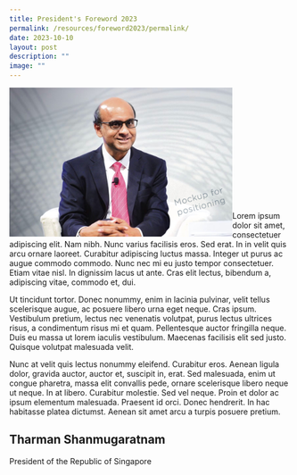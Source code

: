 ```yaml
---
title: President's Foreword 2023
permalink: /resources/foreword2023/permalink/
date: 2023-10-10
layout: post
description: ""
image: ""
---
```

<img src="/images/Presidents%20foreword/Tharman-Shanmugaratnam-mockup.jpg" alt="Tharman Shanmugaratnam" style="width:400px" align="left">
<br>
<br>
<br>
<br>
<br>
<br>
<br>
<br>
<br>
<br>
<br>
<br>
<br>
Lorem ipsum dolor sit amet, consectetuer adipiscing elit. Nam nibh. Nunc varius facilisis eros. Sed erat. In in velit quis arcu ornare laoreet. Curabitur adipiscing luctus massa. Integer ut purus ac augue commodo commodo. Nunc nec mi eu justo tempor consectetuer. Etiam vitae nisl. In dignissim lacus ut ante. Cras elit lectus, bibendum a, adipiscing vitae, commodo et, dui. 

Ut tincidunt tortor. Donec nonummy, enim in lacinia pulvinar, velit tellus scelerisque augue, ac posuere libero urna eget neque. Cras ipsum. Vestibulum pretium, lectus nec venenatis volutpat, purus lectus ultrices risus, a condimentum risus mi et quam. Pellentesque auctor fringilla neque. Duis eu massa ut lorem iaculis vestibulum. Maecenas facilisis elit sed justo. Quisque volutpat malesuada velit. 

Nunc at velit quis lectus nonummy eleifend. Curabitur eros. Aenean ligula dolor, gravida auctor, auctor et, suscipit in, erat. Sed malesuada, enim ut congue pharetra, massa elit convallis pede, ornare scelerisque libero neque ut neque. In at libero. Curabitur molestie. Sed vel neque. Proin et dolor ac ipsum elementum malesuada. Praesent id orci. Donec hendrerit. In hac habitasse platea dictumst. Aenean sit amet arcu a turpis posuere pretium.
 
## **Tharman Shanmugaratnam**
President of the Republic of Singapore